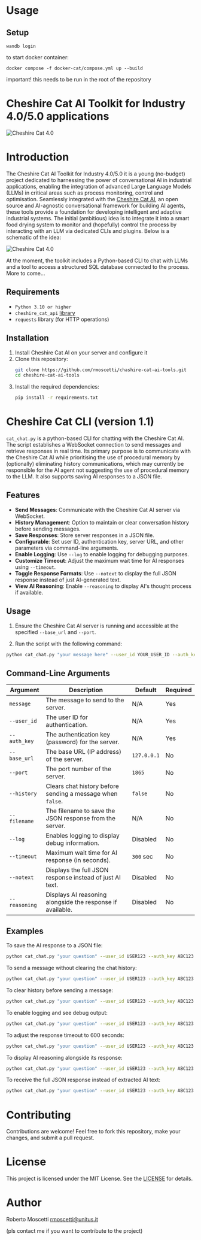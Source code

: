 # Usage 

## Setup

```
wandb login
```

to start docker container:

```
docker compose -f docker-cat/compose.yml up --build
```

important! this needs to be run in the root of the repository

# Cheshire Cat AI Toolkit for Industry 4.0/5.0 applications
![Cheshire Cat 4.0](images/cheshire_cat_4.0.png)

# Introduction
The Cheshire Cat AI Toolkit for Industry 4.0/5.0 it is a young (no-budget) project dedicated to harnessing the power of conversational AI in industrial applications, enabling the integration of advanced Large Language Models (LLMs) in critical areas such as process monitoring, control and optimisation. Seamlessly integrated with the [Cheshire Cat AI](https://cheshire-cat-ai.github.io/docs/), an open source and AI-agnostic conversational framework for building AI agents, these tools provide a foundation for developing intelligent and adaptive industrial systems.
The initial (ambitious) idea is to integrate it into a smart food drying system to monitor and (hopefully) control the process by interacting with an LLM via dedicated CLIs and plugins.
Below is a schematic of the idea:

![Cheshire Cat 4.0](images/agent_4.png)

At the moment, the toolkit includes a Python-based CLI to chat with LLMs and a tool to access a structured SQL database connected to the process.
More to come...

## Requirements
- `Python 3.10 or higher`
- `cheshire_cat_api` [library](https://github.com/cheshire-cat-ai/api-client-py/tree/main)
- `requests` library (for HTTP operations)

## Installation
1. Install Cheshire Cat AI on your server and configure it
2. Clone this repository:
    ```bash
    git clone https://github.com/rmoscetti/chashire-cat-ai-tools.git
    cd cheshire-cat-ai-tools
    ```
3. Install the required dependencies:
    ```bash
    pip install -r requirements.txt
    ```

# Cheshire Cat CLI (version 1.1)
`cat_chat.py` is a python-based CLI for chatting with the Cheshire Cat AI. The script establishes a WebSocket connection to send messages and retrieve responses in real time. Its primary purpose is to communicate with the Cheshire Cat AI while prioritising the use of procedural memory by (optionally) eliminating history communications, which may currently be responsible for the AI agent not suggesting the use of procedural memory to the LLM. It also supports saving AI responses to a JSON file.

## Features
- **Send Messages**: Communicate with the Cheshire Cat AI server via WebSocket.
- **History Management**: Option to maintain or clear conversation history before sending messages.
- **Save Responses**: Store server responses in a JSON file.
- **Configurable**: Set user ID, authentication key, server URL, and other parameters via command-line arguments.
- **Enable Logging**: Use `--log` to enable logging for debugging purposes.
- **Customize Timeout**: Adjust the maximum wait time for AI responses using `--timeout`.
- **Toggle Response Formats**: Use `--notext` to display the full JSON response instead of just AI-generated text.
- **View AI Reasoning**: Enable `--reasoning` to display AI's thought process if available.

## Usage
1. Ensure the Cheshire Cat AI server is running and accessible at the specified `--base_url` and `--port`.

2. Run the script with the following command:
```bash
python cat_chat.py "your message here" --user_id YOUR_USER_ID --auth_key YOUR_AUTH_KEY [OPTIONS]
```

## Command-Line Arguments

| Argument      | Description                                                     | Default     | Required |
|--------------|-----------------------------------------------------------------|-------------|----------|
| `message`     | The message to send to the server.                             | N/A         | Yes      |
| `--user_id`   | The user ID for authentication.                                | N/A         | Yes      |
| `--auth_key`  | The authentication key (password) for the server.              | N/A         | Yes      |
| `--base_url`  | The base URL (IP address) of the server.                        | `127.0.0.1` | No       |
| `--port`      | The port number of the server.                                 | `1865`      | No       |
| `--history`   | Clears chat history before sending a message when `false`.     | `false`     | No       |
| `--filename`  | The filename to save the JSON response from the server.        | N/A         | No       |
| `--log`       | Enables logging to display debug information.                  | Disabled    | No       |
| `--timeout`   | Maximum wait time for AI response (in seconds).                | `300` sec   | No       |
| `--notext`    | Displays the full JSON response instead of just AI text.       | Disabled    | No       |
| `--reasoning` | Displays AI reasoning alongside the response if available.     | Disabled    | No       |

## Examples
To save the AI response to a JSON file:
```bash
python cat_chat.py "your question" --user_id USER123 --auth_key ABC123 --filename response.json
```
To send a message without clearing the chat history:
```bash
python cat_chat.py "your question" --user_id USER123 --auth_key ABC123 --history
```
To clear history before sending a message:
```bash
python cat_chat.py "your question" --user_id USER123 --auth_key ABC123
```
To enable logging and see debug output:
```bash
python cat_chat.py "your question" --user_id USER123 --auth_key ABC123 --log
```
To adjust the response timeout to 600 seconds:
```bash
python cat_chat.py "your question" --user_id USER123 --auth_key ABC123 --timeout 600
```
To display AI reasoning alongside its response:
```bash
python cat_chat.py "your question" --user_id USER123 --auth_key ABC123 --reasoning
```
To receive the full JSON response instead of extracted AI text:
```bash
python cat_chat.py "your question" --user_id USER123 --auth_key ABC123 --notext
```

# Contributing
Contributions are welcome! Feel free to fork this repository, make your changes, and submit a pull request.

# License
This project is licensed under the MIT License. See the [LICENSE](https://choosealicense.com/licenses/mit/) for details.

# Author
Roberto Moscetti rmoscetti@unitus.it

(pls contact me if you want to contribute to the project)
